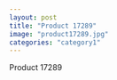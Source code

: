 ```yaml
---
layout: post
title: "Product 17289"
image: "product17289.jpg"
categories: "category1"
---
```

Product 17289
